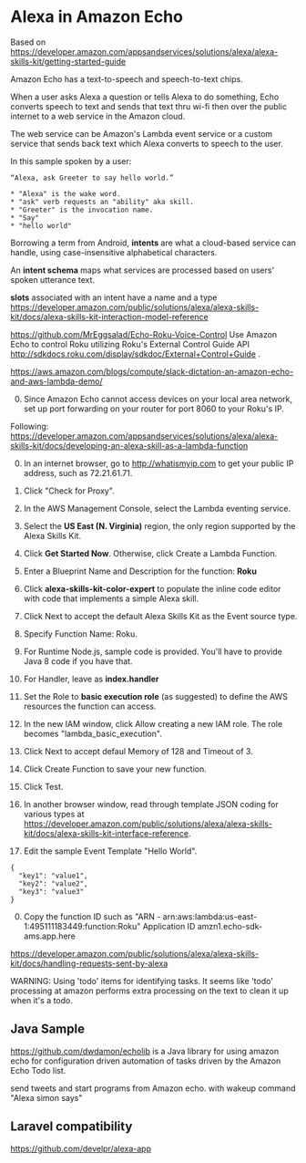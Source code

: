 # Alexa in Amazon Echo

Based on https://developer.amazon.com/appsandservices/solutions/alexa/alexa-skills-kit/getting-started-guide

Amazon Echo has a text-to-speech and speech-to-text chips.

When a user asks Alexa a question or tells Alexa to do something,
Echo converts speech to text and sends that text
thru wi-fi then over the public internet to a web service in the Amazon cloud.

The web service can be Amazon's Lambda event service or a custom service that
sends back text which Alexa converts to speech to the user.

In this sample spoken by a user:

    “Alexa, ask Greeter to say hello world.”

    * "Alexa" is the wake word.
    * "ask" verb requests an "ability" aka skill.
    * "Greeter" is the invocation name.
    * "Say"
    * "hello world"

Borrowing a term from Android, <strong>intents</strong> are what a cloud-based service can handle,
using case-insensitive alphabetical characters.

An <strong>intent schema</strong> maps what services are processed based on users' spoken utterance text.

<strong>slots</strong> associated with an intent have a name and a type
https://developer.amazon.com/public/solutions/alexa/alexa-skills-kit/docs/alexa-skills-kit-interaction-model-reference

https://github.com/MrEggsalad/Echo-Roku-Voice-Control
Use Amazon Echo to control Roku 
utilizing Roku's External Control Guide API http://sdkdocs.roku.com/display/sdkdoc/External+Control+Guide .

https://aws.amazon.com/blogs/compute/slack-dictation-an-amazon-echo-and-aws-lambda-demo/


0. Since Amazon Echo cannot access devices on your local area network, 
    set up port forwarding on your router for port 8060 to your Roku's IP.

Following:
https://developer.amazon.com/appsandservices/solutions/alexa/alexa-skills-kit/docs/developing-an-alexa-skill-as-a-lambda-function

0. In an internet browser, go to http://whatismyip.com to get your public IP address, such as 72.21.61.71.
1. Click "Check for Proxy".

0. In the AWS Management Console, select the Lambda eventing service.
1. Select the <strong>US East (N. Virginia)</strong> region, the only region supported by the Alexa Skills Kit.
1. Click <strong>Get Started Now</strong>. Otherwise, click Create a Lambda Function.
0. Enter a Blueprint Name and Description for the function: <strong>Roku</strong>
0. Click <strong>alexa-skills-kit-color-expert</strong>
    to populate the inline code editor with code that implements a simple Alexa skill.
0. Click Next to accept the default Alexa Skills Kit as the Event source type.
0. Specify Function Name: Roku.
0. For Runtime Node.js, sample code is provided. You'll have to provide Java 8 code if you have that.
1. For Handler, leave as <strong>index.handler</strong>
0. Set the Role to <strong>basic execution role</strong> (as suggested) to define the AWS resources the function can access.
1. In the new IAM window, click Allow creating a new IAM role. The role becomes "lambda_basic_execution".
2. Click Next to accept defaul Memory of 128 and Timeout of 3.
2. Click Create Function to save your new function.
0. Click Test.
1. In another browser window, read through template JSON coding for various types at  https://developer.amazon.com/public/solutions/alexa/alexa-skills-kit/docs/alexa-skills-kit-interface-reference.
1. Edit the sample Event Template "Hello World".

```
{
  "key1": "value1",
  "key2": "value2",
  "key3": "value3"
}
```

0. Copy the function ID such as "ARN - arn:aws:lambda:us-east-1:495111183449:function:Roku"
   Application ID amzn1.echo-sdk-ams.app.here

https://developer.amazon.com/public/solutions/alexa/alexa-skills-kit/docs/handling-requests-sent-by-alexa

WARNING: Using 'todo' items for identifying tasks. It seems like 'todo' processing at amazon performs extra processing on the text to clean it up when it's a todo.


## <a name="JavaSample"> Java Sample</a>
https://github.com/dwdamon/echolib
is a Java library for using amazon echo
for configuration driven automation of tasks driven by the Amazon Echo Todo list. 

send tweets and start programs from Amazon echo.
with wakeup command "Alexa simon says"


## <a name="Laravel"> Laravel compatibility</a>
https://github.com/develpr/alexa-app


